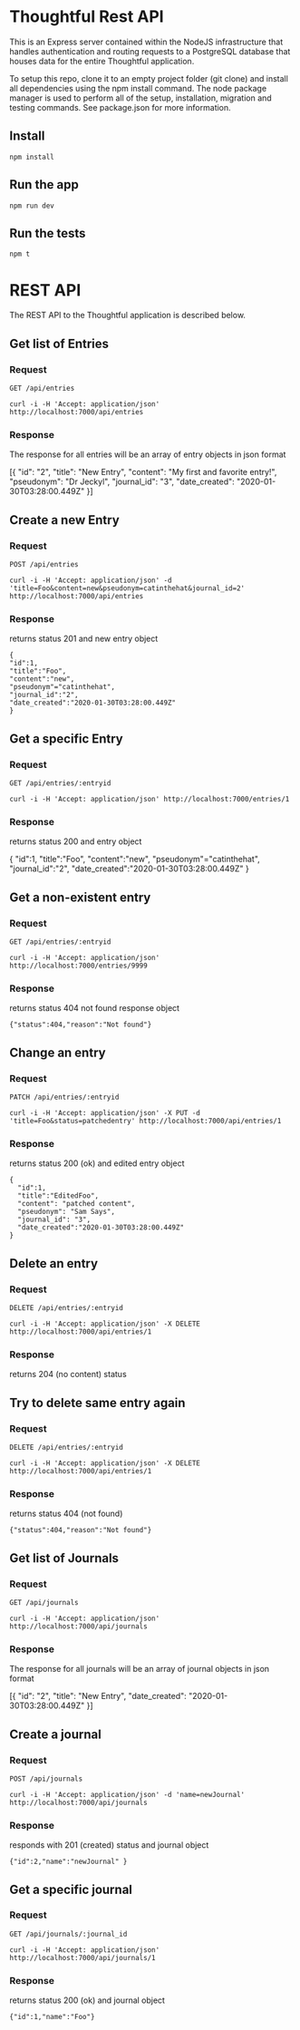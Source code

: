 # Thoughtful Rest API

This is an Express server contained within the NodeJS infrastructure that handles authentication and routing requests to a PostgreSQL database that houses data for the entire Thoughtful application. 

To setup this repo, clone it to an empty project folder (git clone) and install all dependencies using the npm install command. The node package manager is used to perform all of the setup, installation, migration and testing commands. See package.json for more information.



## Install

    npm install

## Run the app

    npm run dev

## Run the tests

    npm t

# REST API

The REST API to the Thoughtful application is described below.

## Get list of Entries

### Request

`GET /api/entries`

    curl -i -H 'Accept: application/json' http://localhost:7000/api/entries

### Response

The response for all entries will be an array of entry objects in json format


[{ "id": "2",
  "title": "New Entry",
  "content": "My first and favorite entry!",
  "pseudonym": "Dr Jeckyl",
  "journal_id": "3",
  "date_created": "2020-01-30T03:28:00.449Z"
}]

## Create a new Entry

### Request

`POST /api/entries`

    curl -i -H 'Accept: application/json' -d 'title=Foo&content=new&pseudonym=catinthehat&journal_id=2'        http://localhost:7000/api/entries

### Response

returns status 201 and new entry object

    {
    "id":1,
    "title":"Foo",
    "content":"new",
    "pseudonym"="catinthehat",
    "journal_id":"2",
    "date_created":"2020-01-30T03:28:00.449Z"
    }
    

## Get a specific Entry

### Request

`GET /api/entries/:entryid`

    curl -i -H 'Accept: application/json' http://localhost:7000/entries/1

### Response

returns status 200 and entry object

  {
    "id":1,
    "title":"Foo",
    "content":"new",
    "pseudonym"="catinthehat",
    "journal_id":"2",
    "date_created":"2020-01-30T03:28:00.449Z"
   }
    
    
## Get a non-existent entry

### Request

`GET /api/entries/:entryid`

    curl -i -H 'Accept: application/json' http://localhost:7000/entries/9999

### Response

returns status 404 not found response object

    {"status":404,"reason":"Not found"}
    
## Change an entry

### Request

`PATCH /api/entries/:entryid`

    curl -i -H 'Accept: application/json' -X PUT -d 'title=Foo&status=patchedentry' http://localhost:7000/api/entries/1

### Response

returns status 200 (ok) and edited entry object

    {
      "id":1,
      "title":"EditedFoo",
      "content": "patched content", 
      "pseudonym": "Sam Says", 
      "journal_id": "3", 
      "date_created":"2020-01-30T03:28:00.449Z"
    }


## Delete an entry

### Request

`DELETE /api/entries/:entryid`

    curl -i -H 'Accept: application/json' -X DELETE http://localhost:7000/api/entries/1

### Response

returns 204 (no content) status


## Try to delete same entry again

### Request

`DELETE /api/entries/:entryid`

    curl -i -H 'Accept: application/json' -X DELETE http://localhost:7000/api/entries/1

### Response

returns status 404 (not found)

    {"status":404,"reason":"Not found"}


    
## Get list of Journals

### Request

`GET /api/journals`

    curl -i -H 'Accept: application/json' http://localhost:7000/api/journals
    
### Response

The response for all journals will be an array of journal objects in json format


[{ "id": "2",
  "title": "New Entry",
  "date_created": "2020-01-30T03:28:00.449Z"
}]


## Create a journal

### Request

`POST /api/journals`

    curl -i -H 'Accept: application/json' -d 'name=newJournal' http://localhost:7000/api/journals

### Response

responds with 201 (created) status and journal object

    {"id":2,"name":"newJournal" }



## Get a specific journal

### Request

`GET /api/journals/:journal_id`

    curl -i -H 'Accept: application/json' http://localhost:7000/api/journals/1
    

### Response

returns status 200 (ok) and journal object

    {"id":1,"name":"Foo"}





